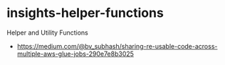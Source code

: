 # insights-helper-functions
Helper and Utility Functions


 * https://medium.com/@bv_subhash/sharing-re-usable-code-across-multiple-aws-glue-jobs-290e7e8b3025